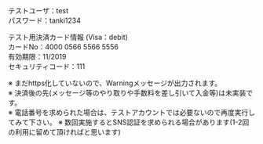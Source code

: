 
テストユーザ：test  
パスワード：tanki1234  

テスト用決済カード情報 (Visa：debit)  
カードNo：4000 0566 5566 5556  
有効期限：11/2019  
セキュリティコード：111  

※ まだhttps化していないので、Warningメッセージが出力されます。  
※ 決済後の先(メッセージ等のやり取りや手数料を差し引いて入金等)は未実装です。  
※ 電話番号を求められた場合は、テストアカウントでは必要ないので再度実行してみて下さい。
※ 数回実施するとSNS認証を求められる場合があります(1-2回の利用に留めて頂ければと思います)
